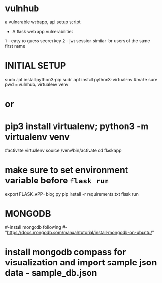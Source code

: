 # vulnhub
a vulnerable webapp, api setup script

- A flask web app
vulnerabilities

1 - easy to guess secret key
2 - jwt session similar for users of the same first name


# INITIAL SETUP
sudo apt install python3-pip
sudo apt install python3-virtualenv
#make sure pwd = vulnhub/
virtualenv venv 
# or
# pip3 install virtualenv; python3 -m virtualenv venv

#activate virtualenv
source /venv/bin/activate
cd flaskapp

# make sure to set environment variable before `flask run`
export FLASK_APP=blog.py
pip install -r requirements.txt
flask run


# MONGODB
#-install mongodb following 
#-"https://docs.mongodb.com/manual/tutorial/install-mongodb-on-ubuntu/"
# install mongodb compass for visualization and import sample json data - sample_db.json
